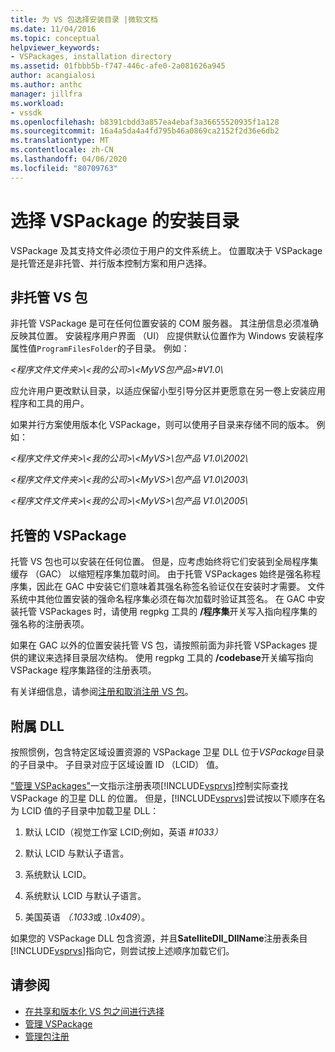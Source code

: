 ```yaml
---
title: 为 VS 包选择安装目录 |微软文档
ms.date: 11/04/2016
ms.topic: conceptual
helpviewer_keywords:
- VSPackages, installation directory
ms.assetid: 01fbbb5b-f747-446c-afe0-2a081626a945
author: acangialosi
ms.author: anthc
manager: jillfra
ms.workload:
- vssdk
ms.openlocfilehash: b8391cbdd3a857ea4ebaf3a36655520935f1a128
ms.sourcegitcommit: 16a4a5da4a4fd795b46a0869ca2152f2d36e6db2
ms.translationtype: MT
ms.contentlocale: zh-CN
ms.lasthandoff: 04/06/2020
ms.locfileid: "80709763"
---
```

# <a name="choose-the-installation-directory-for-a-vspackage"></a>选择 VSPackage 的安装目录
VSPackage 及其支持文件必须位于用户的文件系统上。 位置取决于 VSPackage 是托管还是非托管、并行版本控制方案和用户选择。

## <a name="unmanaged-vspackages"></a>非托管 VS 包
 非托管 VSPackage 是可在任何位置安装的 COM 服务器。 其注册信息必须准确反映其位置。 安装程序用户界面 （UI） 应提供默认位置作为 Windows 安装程序属性值`ProgramFilesFolder`的子目录。 例如：

*&lt;程序文件文件夹&gt;\\&lt;我的公司&gt;\\&lt;MyVS包产品&gt;#V1.0\\*

 应允许用户更改默认目录，以适应保留小型引导分区并更愿意在另一卷上安装应用程序和工具的用户。

 如果并行方案使用版本化 VSPackage，则可以使用子目录来存储不同的版本。 例如：

 *&lt;程序文件文件夹&gt;\\&lt;我的公司&gt;\\&lt;MyVS&gt;\\包产品 V1.0\\2002\\*

 *&lt;程序文件文件夹&gt;\\&lt;我的公司&gt;\\&lt;MyVS&gt;\\包产品 V1.0\\2003\\*

 *&lt;程序文件文件夹&gt;\\&lt;我的公司&gt;\\&lt;MyVS&gt;\\包产品 V1.0\\2005\\*

## <a name="managed-vspackages"></a>托管的 VSPackage
 托管 VS 包也可以安装在任何位置。 但是，应考虑始终将它们安装到全局程序集缓存 （GAC） 以缩短程序集加载时间。 由于托管 VSPackages 始终是强名称程序集，因此在 GAC 中安装它们意味着其强名称签名验证仅在安装时才需要。 文件系统中其他位置安装的强命名程序集必须在每次加载时验证其签名。 在 GAC 中安装托管 VSPackages 时，请使用 regpkg 工具的 **/程序集**开关写入指向程序集的强名称的注册表项。

 如果在 GAC 以外的位置安装托管 VS 包，请按照前面为非托管 VSPackages 提供的建议来选择目录层次结构。 使用 regpkg 工具的 **/codebase**开关编写指向 VSPackage 程序集路径的注册表项。

 有关详细信息，请参阅[注册和取消注册 VS 包](../../extensibility/registering-and-unregistering-vspackages.md)。

## <a name="satellite-dlls"></a>附属 DLL
 按照惯例，包含特定区域设置资源的 VSPackage 卫星 DLL 位于*VSPackage*目录的子目录中。 子目录对应于区域设置 ID （LCID） 值。

 ["管理 VSPackages"](../../extensibility/managing-vspackages.md)一文指示注册表项[!INCLUDE[vsprvs](../../code-quality/includes/vsprvs_md.md)]控制实际查找 VSPackage 的卫星 DLL 的位置。 但是，[!INCLUDE[vsprvs](../../code-quality/includes/vsprvs_md.md)]尝试按以下顺序在名为 LCID 值的子目录中加载卫星 DLL：

1. 默认 LCID（视觉工作室 LCID;例如，英语 *#1033）*

2. 默认 LCID 与默认子语言。

3. 系统默认 LCID。

4. 系统默认 LCID 与默认子语言。

5. 美国英语 *（.1033*或 *.\0x409*）。

如果您的 VSPackage DLL 包含资源，并且**SatelliteDll_DllName**注册表条目[!INCLUDE[vsprvs](../../code-quality/includes/vsprvs_md.md)]指向它，则尝试按上述顺序加载它们。

## <a name="see-also"></a>请参阅
- [在共享和版本化 VS 包之间进行选择](../../extensibility/choosing-between-shared-and-versioned-vspackages.md)
- [管理 VSPackage](../../extensibility/managing-vspackages.md)
- [管理包注册](https://msdn.microsoft.com/library/f69e0ea3-6a92-4639-8ca9-4c9c210e58a1)
